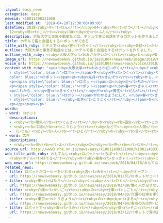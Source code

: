 ```yaml
---
layout: easy_news
categories: easy
newsid: k10011408321000
last_modified_at: '2018-04-20T12:30:00+09:00'
datetime: 2018<ruby>年<rt>ねん</rt></ruby>04<ruby>月<rt>がつ</rt></ruby>20<ruby>日<rt>にち</rt></ruby>
  12<ruby>時<rt>じ</rt></ruby>30<ruby>分<rt>ふん</rt></ruby>
description: 大阪大学と東急不動産などは、ホテルで客と会話をするロボットを作りました。
title: ホテルで客と会話をするロボットができる
title_with_ruby: ホテルで<ruby>客<rt>きゃく</rt></ruby>と<ruby>会話<rt>かいわ</rt></ruby>をするロボットができる
outline: 大阪大学と東急不動産などは、ホテルで客と会話をするロボットを作りました。
outline_with_ruby: <ruby>大阪大学<rt>おおさかだいがく</rt></ruby>と<ruby>東急不動産<rt>とうきゅうふどうさん</rt></ruby>などは、ホテルで<ruby>客<rt>きゃく</rt></ruby>と<ruby>会話<rt>かいわ</rt></ruby>をするロボットを<ruby>作<rt>つく</rt></ruby>りました。
image_url: https://newswebeasy.github.io/ja201804/news/web/image/2018/04/18/K10011408321_1804181704_1804181719_01_03.jpg
voice_url: https://newswebeasy.github.io/ja201804/news/easy/voice/2018/04/20/k10011408321000.mp4
content_with_ruby: "<p><ruby>大阪大学<rt>おおさかだいがく</rt></ruby>と<ruby>東急不動産<rt>とうきゅうふどうさん</rt></ruby>などは、ホテルで<ruby>客<rt>きゃく</rt></ruby>と<ruby>会話<rt>かいわ</rt></ruby>をする<span\
  \ style=\"color: blue;\">ロボット</span>を<ruby>作<rt>つく</rt></ruby>りました。この<span style=\"\
  color: blue;\">ロボット</span>は<ruby>先月<rt>せんげつ</rt></ruby>から、<ruby>東京<rt>とうきょう</rt></ruby>の<ruby>港区<rt>みなとく</rt></ruby>にあるホテルに<ruby>置<rt>お</rt></ruby>いてあります。</p>\n\
  <p><span style=\"color: blue;\">ロボット</span>は<ruby>近<rt>ちか</rt></ruby>くに<ruby>人<rt>ひと</rt></ruby>がいることがわかると、「きょうの<ruby>洋服<rt>ようふく</rt></ruby>、かわいいですね」とか「ゆっくりしてください」などと<ruby>話<rt>はな</rt></ruby>します。ホテルの<ruby>周<rt>まわ</rt></ruby>りにあるレストランを<ruby>紹介<rt>しょうかい</rt></ruby>したり、<ruby>駅<rt>えき</rt></ruby>に<ruby>行<rt>い</rt></ruby>く<ruby>道<rt>みち</rt></ruby>を<ruby>案内<rt>あんない</rt></ruby>したりすることもできます。</p>\n\
  <p><span style=\"color: blue;\">ロボット</span>は<ruby>客<rt>きゃく</rt></ruby>を<ruby>部屋<rt>へや</rt></ruby>まで<ruby>連<rt>つ</rt></ruby>れて<ruby>行<rt>い</rt></ruby>ったり、チェックインの<ruby>仕事<rt>しごと</rt></ruby>をしたりすることはできませんが、<ruby>会話<rt>かいわ</rt></ruby>をして<ruby>客<rt>きゃく</rt></ruby>を<ruby>楽<rt>たの</rt></ruby>しませます。</p>\n\
  <p>これから、<ruby>客<rt>きゃく</rt></ruby>が<ruby>男性<rt>だんせい</rt></ruby>か<ruby>女性<rt>じょせい</rt></ruby>かや、よく<ruby>来<rt>く</rt></ruby>る<ruby>客<rt>きゃく</rt></ruby>かなどを<span\
  \ style=\"color: blue;\">ロボット</span>がわかるようにして、<ruby>客<rt>きゃく</rt></ruby>が<ruby>興味<rt>きょうみ</rt></ruby>を<ruby>持<rt>も</rt></ruby>ちそうな<span\
  \ style=\"color: blue;\"><ruby>広告<rt>こうこく</rt></ruby></span>を<ruby>見<rt>み</rt></ruby>せる<ruby>計画<rt>けいかく</rt></ruby>もあります。</p>\n\
  <p></p>\n<p></p>"
words:
- word: ロボット
  descriptions:
  - <ruby><rb>電気</rb><rt>でんき</rt></ruby>や<ruby><rb>磁気</rb><rt>じき</rt></ruby>の<ruby><rb>力</rb><rt>ちから</rt></ruby>で<ruby><rb>動</rb><rt>うご</rt></ruby>く<ruby><rb>人形</rb><rt>にんぎょう</rt></ruby>。<ruby><rb>人造</rb><rt>じんぞう</rt></ruby><ruby><rb>人間</rb><rt>にんげん</rt></ruby>。
  - <ruby><rb>工場</rb><rt>こうじょう</rt></ruby>などで<ruby><rb>人間</rb><rt>にんげん</rt></ruby>に<ruby><rb>代</rb><rt>か</rt></ruby>わって、<ruby><rb>作業</rb><rt>さぎょう</rt></ruby>する<ruby><rb>機械</rb><rt>きかい</rt></ruby>。
  - （いつも）<ruby><rb>人</rb><rt>ひと</rt></ruby>の<ruby><rb>言</rb><rt>い</rt></ruby>いなりになって<ruby><rb>動</rb><rt>うご</rt></ruby>く<ruby><rb>人</rb><rt>ひと</rt></ruby>。
- word: 広告
  descriptions:
  - <ruby><rb>世</rb><rt>よ</rt></ruby>の<ruby><rb>中</rb><rt>なか</rt></ruby>の<ruby><rb>人々</rb><rt>ひとびと</rt></ruby>に<ruby><rb>広</rb><rt>ひろ</rt></ruby>く<ruby><rb>知</rb><rt>し</rt></ruby>らせること。また、<ruby><rb>知</rb><rt>し</rt></ruby>らせるために<ruby><rb>書</rb><rt>か</rt></ruby>かれたものなど。コマーシャル。
source_url: http://www3.nhk.or.jp/news/easy/k10011408321000/k10011408321000.html
web_title_with_ruby: おもてなし<ruby>ロボット<rt>ろぼっと</rt></ruby><ruby>登場<rt>とうじょう</rt></ruby>
  <ruby>ホテル<rt>ほてる</rt></ruby>の<ruby>接客<rt>せっきゃく</rt></ruby>に<ruby>特化<rt>とっか</rt></ruby>
web_news_url: https://newswebeasy.github.io/news/web/2018/04/18/おもてなしロボット登場-ホテルの接客に特化
related_news:
- title: ロボットがコーヒーをいれる<ruby>店<rt>みせ</rt></ruby>がオープン
  url: https://newswebeasy.github.io/news/easy/2018/01/31/ロボットがコーヒーをいれる店がオープン
- title: <ruby>働<rt>はたら</rt></ruby>く<ruby>人<rt>ひと</rt></ruby>が<ruby>足<rt>た</rt></ruby>りない<ruby>店<rt>みせ</rt></ruby>で<ruby>役<rt>やく</rt></ruby>に<ruby>立<rt>た</rt></ruby>つ<ruby>技術<rt>ぎじゅつ</rt></ruby>を<ruby>紹介<rt>しょうかい</rt></ruby>する<ruby>展示<rt>てんじ</rt></ruby><ruby>会<rt>かい</rt></ruby>
  url: https://newswebeasy.github.io/news/easy/2018/03/08/働く人が足りない店で役に立つ技術を紹介する展示会
- title: <ruby>介護<rt>かいご</rt></ruby>の<ruby>仕事<rt>しごと</rt></ruby>を<ruby>手伝<rt>てつだ</rt></ruby>うロボットを<ruby>作<rt>つく</rt></ruby>ろう
  url: https://newswebeasy.github.io/news/easy/2018/04/03/介護の仕事を手伝うロボットを作ろう
- title: <ruby>東京<rt>とうきょう</rt></ruby>の<ruby>丸<rt>まる</rt></ruby>の<ruby>内<rt>うち</rt></ruby>　ビルの<ruby>警備<rt>けいび</rt></ruby>などにロボットを<ruby>使<rt>つか</rt></ruby>う
  url: https://newswebeasy.github.io/news/easy/2018/04/04/東京の丸の内-ビルの警備などにロボットを使う
- title: ロボットで<ruby>海<rt>うみ</rt></ruby>の<ruby>底<rt>そこ</rt></ruby>を<ruby>調<rt>しら</rt></ruby>べるレース　<ruby>日本<rt>にっぽん</rt></ruby>が<ruby>決勝<rt>けっしょう</rt></ruby>に<ruby>進<rt>すす</rt></ruby>む
  url: https://newswebeasy.github.io/news/easy/2018/03/12/ロボットで海の底を調べるレース-日本が決勝に進む
...
```

